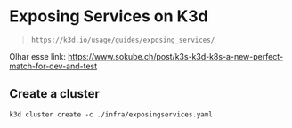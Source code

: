 # Exposing Services on K3d

> `https://k3d.io/usage/guides/exposing_services/`

Olhar esse link: https://www.sokube.ch/post/k3s-k3d-k8s-a-new-perfect-match-for-dev-and-test

## Create a cluster

```Shell
k3d cluster create -c ./infra/exposingservices.yaml
```
